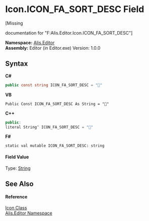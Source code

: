 # Icon.ICON_FA_SORT_DESC Field
 

\[Missing <summary> documentation for "F:Alis.Editor.Icon.ICON_FA_SORT_DESC"\]

**Namespace:**&nbsp;<a href="b150ade4-39de-a232-5f06-d3cdc1b2c538">Alis.Editor</a><br />**Assembly:**&nbsp;Editor (in Editor.exe) Version: 1.0.0

## Syntax

**C#**<br />
``` C#
public const string ICON_FA_SORT_DESC = ""
```

**VB**<br />
``` VB
Public Const ICON_FA_SORT_DESC As String = ""
```

**C++**<br />
``` C++
public:
literal String^ ICON_FA_SORT_DESC = ""
```

**F#**<br />
``` F#
static val mutable ICON_FA_SORT_DESC: string
```


#### Field Value
Type: <a href="https://docs.microsoft.com/dotnet/api/system.string" target="_blank">String</a>

## See Also


#### Reference
<a href="cc0f883c-67f8-f772-c6d7-a60b129f22a7">Icon Class</a><br /><a href="b150ade4-39de-a232-5f06-d3cdc1b2c538">Alis.Editor Namespace</a><br />